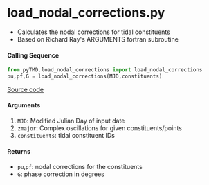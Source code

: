 load_nodal_corrections.py
=========================

- Calculates the nodal corrections for tidal constituents
- Based on Richard Ray's ARGUMENTS fortran subroutine

#### Calling Sequence
```python
from pyTMD.load_nodal_corrections import load_nodal_corrections
pu,pf,G = load_nodal_corrections(MJD,constituents)
```
[Source code](https://github.com/tsutterley/pyTMD/blob/main/pyTMD/load_nodal_corrections.py)

#### Arguments
1. `MJD`: Modified Julian Day of input date
2. `zmajor`: Complex oscillations for given constituents/points
3. `constituents`: tidal constituent IDs

#### Returns
-  `pu`,`pf`: nodal corrections for the constituents
- `G`: phase correction in degrees
